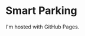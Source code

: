 <!DOCTYPE html>
<html>
<body>
<h1>Smart Parking</h1>
<p>I'm hosted with GitHub Pages.</p>
</body>
</html>
